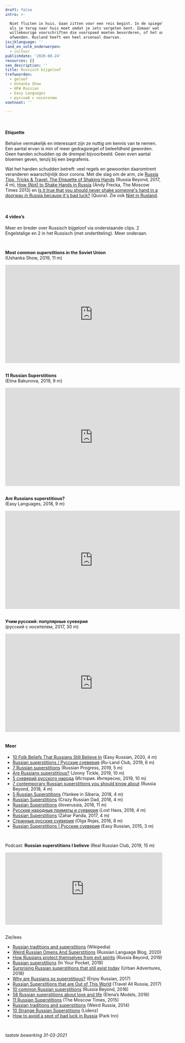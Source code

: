 ```yaml
---
draft: false
intro: >-

  Niet fluiten in huis. Gaan zitten voor een reis begint. In de spiegel kijken
  als je terug naar huis moet omdat je iets vergeten bent. Zomaar wat
  willekeurige voorschriften die voorspoed moeten bevorderen, of het onheil
  afwenden. Rusland heeft een heel arsenaal daarvan.
iscjklanguage: ''
land_en_volk_onderwerpen:
  - cultuur
publishdate: '2020-08-24'
resources: []
seo_description: ''
title: Russisch bijgeloof
trefwoorden:
  - geloof
  - Ushanka Show
  - HFW Russian
  - Easy Languages
  - русский с носителем
voetnoot: ''

---
```


<br/>

#### Etiquette

Behalve vermakelijk en interessant zijn ze nuttig om kennis van te nemen. Een aantal ervan is min of meer gedragsregel of beleefdheid geworden. Geen handen schudden op de drempel bijvoorbeeld. Geen even aantal bloemen geven, tenzij bij een begrafenis.
<br/>

Wat het handen schudden betreft: veel regels en gewoonten daaromtrent veranderen waarschijnlijk door corona. Met die slag om de arm, zie [Russia Tips, Tricks & Travel: The Etiquette of Shaking Hands](https://youtu.be/oPv1VOU8f0U) (Russia Beyond, 2017, 4 m), [How (Not) to Shake Hands in Russia](https://www.themoscowtimes.com/2013/10/10/how-not-to-shake-hands-in-russia-a34542) (Andy Frecka, The Moscow Times 2013) en [Is it true that you should never shake someone's hand in a doorway in Russia because it's bad luck?](https://www.quora.com/Is-it-true-that-you-should-never-shake-someones-hand-in-a-doorway-in-Russia-because-its-bad-luck) (Quora).
Zie ook [Niet in Rusland](https://www.rusland1.nl/nl/land-en-volk/20190422-niet-in-rusland/).

<br/>



#### 4 video’s

Meer en breder over Russisch bijgeloof via onderstaande clips. 2 Engelstalige en 2 in het Russisch (met ondertiteling). Meer onderaan.

<br/>



**Most common superstitions in the Soviet Union**<br/>
(Ushanka Show, 2019, 11 m)



<iframe width="560" height="315" src="https://www.youtube.com/embed/NNX7aAsmxV0" frameborder="0" allow="accelerometer; autoplay; encrypted-media; gyroscope; picture-in-picture" allowfullscreen></iframe>


<br/>
<br/>



**11 Russian Superstitions**<br/>
(Elina Bakunova, 2019, 9 m)

 

<iframe width="560" height="315" src="https://www.youtube.com/embed/k_OVjlB5mJU" frameborder="0" allow="accelerometer; autoplay; encrypted-media; gyroscope; picture-in-picture" allowfullscreen></iframe>

 

<br/>

 <br/>


**Are Russians superstitious?**<br/>
(Easy Languages, 2018, 9 m)

 

<iframe width="560" height="315" src="https://www.youtube.com/embed/f_EFA3YrApA" frameborder="0" allow="accelerometer; autoplay; encrypted-media; gyroscope; picture-in-picture" allowfullscreen></iframe>

 <br/>

 <br/> 

**Учим русский: популярные суеверия**<br/>
(русский с носителем, 2017, 30 m)

 

<iframe width="560" height="315" src="https://www.youtube.com/embed/agowwpas2z4" frameborder="0" allow="accelerometer; autoplay; encrypted-media; gyroscope; picture-in-picture" allowfullscreen></iframe>

 
<br/> 

<br/> 

 

#### Meer

- [10 Folk Beliefs That Russians Still Believe In](https://youtu.be/GwrTdLl6On4) (Easy Russian, 2020, 4 m)
- [Russian superstitions / Русские суеверия](https://youtu.be/owOXKn6bIlU) (Ru-Land Club, 2019, 6 m)
- [7 Russian superstitions](https://youtu.be/aKNphRjx6js) (Russian Progress, 2019, 5 m)
- [Are Russians superstitious?](https://youtu.be/VkcaoEvQdoo) (Jonny Tickle, 2019, 10 m)
- [5 суеверий русского народа](https://youtu.be/t4xdrX6eC3g) (История. Интересно, 2019, 10 m)
- [7 contemporary Russian superstitions you should know about](https://youtu.be/5TPq39OwgVw) (Russia Beyond, 2018, 4 m)
- [5 Russian Superstitions](https://youtu.be/lL0_00bny0Y) (Yankee in Siberia, 2018, 4 m)
- [Russian Superstitions](https://youtu.be/GJT3e63jqnk) (Crazy Russian Dad, 2018, 4 m)
- [Russian Superstitions](https://youtu.be/HAbCVnWzjOk) (iloverussia, 2018, 11 m)
- [Русские народные приметы и суеверия](https://youtu.be/T5S56Dvajl0) (Lost Haos, 2018, 4 m)
- [Russian Superstitions](https://youtu.be/8wJVHDZSyBM) (Zahar Panda, 2017, 4 m)
- [Странные русские суеверия](https://youtu.be/TT6-nHPwZZ0) (Olga Rojas, 2016, 8 m)
- [Russian Superstitions | Русские суеверия](https://youtu.be/Tc9Fs0cpyXA) (Easy Russian, 2015, 3 m)

 <br/> 


Podcast: **Russian superstitions I believe** (Real Russian Club, 2019, 15 m) 

 

<iframe src="https://open.spotify.com/embed-podcast/episode/5rGQnhJWq70zvv8SZtsgkQ" width="100%" height="232" frameborder="0" allowtransparency="true" allow="encrypted-media"></iframe>

 <br/>

<br/> 

Zie/lees

- [Russian traditions and superstitions](https://en.wikipedia.org/wiki/Russian_traditions_and_superstitions) (Wikipedia) 
- [Weird Russian Omens And Superstitions](https://blogs.transparent.com/russian/weird-russian-omens-and-superstitions/) (Russian Language Blog, 2020)
- [How Russians protect themselves from evil spirits](https://www.rbth.com/lifestyle/331213-protect-from-evil-russia) (Russia Beyond, 2019)
- [Russian superstitions](https://www.inyourpocket.com/st-petersburg-en/Russian-superstitions_71055f) (In Your Pocket, 2019)
- [Surprising Russian superstitions that still exist today](https://www.urbanadventures.com/blog/surprising-russian-superstitions-that-still-exist-today/) (Urban Adventures, 2018)
- [Why are Russians so superstitious?](https://enjoyrussian.com/superstitious-russians/) (Enjoy Russian, 2017)
- [Russian Superstitions that are Out of This World](https://www.travelallrussia.com/blog/russian-superstitions-are-out-world) (Travel All Russia, 2017)
- [10 common Russian superstitions](https://www.rbth.com/arts/lifestyle/2016/01/21/10-common-russian-superstitions_561149) (Russia Beyond, 2016)
- [58 Russian superstitions about love and life](https://blogs.elenasmodels.com/en/58-russian-superstitions/) (Elena’s Models, 2016)
- [11 Russian Superstitions](https://www.themoscowtimes.com/2015/06/09/11-russian-superstitions-because-we-were-scared-to-do-13-a47241) (The Moscow Times, 2015)
- [Russian traditions and superstitions](https://weirdrussia.com/2014/08/31/russian-traditions-and-superstitions/) (Weird Russia, 2014)
- [10 Strange Russian Superstitions](https://lidenz.ru/10-strange-russian-superstitions/) (Lidenz)
- [How to avoid a spot of bad luck in Russia](https://blog.parkinn.com/how-to-avoid-a-spot-of-bad-luck-in-russia/) (Park Inn)

 
 <br/> 

*laatste bewerking 31-03-2021*
 